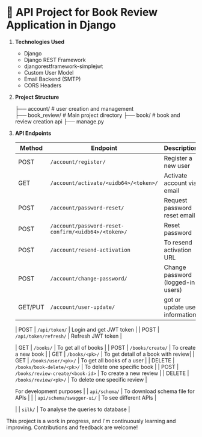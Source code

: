 # 🔐 API Project for Book Review Application in Django

1. **Technologies Used**
    - Django
    - Django REST Framework
    - djangorestframework-simplejwt
    - Custom User Model
    - Email Backend (SMTP)
    - CORS Headers

2. **Project Structure**

    ├── account/        # user creation and management  
    ├── book_review/    # Main project directory
    ├── book/           # book and review creation api 
    ├── manage.py

3. **API Endpoints**

    | Method  | Endpoint                                            | Description                        |
    | ------- | ----------------------------------------------------| ---------------------------------  |
    | POST    | `/account/register/`                                | Register a new user                |
    | GET     | `/account/activate/<uidb64>/<token>/`               | Activate account via email         |
    | POST    | `/account/password-reset/`                          | Request password reset email       |
    | POST    | `/account/password-reset-confirm/<uidb64>/<token>/` | Reset password                     |
    | POST    | `/account/resend-activation`                        | To resend activation URL           |
    | POST    | `/account/change-password/`                         | Change password (logged-in users)  |
    | GET/PUT | `/account/user-update/`                             | got or update user information     |

    | POST    | `/api/token/`                                       | Login and get JWT token            |
    | POST    | `/api/token/refresh/`                               | Refresh JWT token                  |

    | GET     | `/books/`                                           | To get all of books                |
    | POST    | `/books/create/`                                    | To create a new book               |
    | GET     | `/books/<pk>/`                                      | To get detail of a book with review|
    | GET     | `/books/user/<pk>/`                                 | To get all books of a user         |
    | DELETE  | `/books/book-delete/<pk>/`                          | To delete one specific book        |
    | POST    | `/books/review-create/<book-id>`                    | To create a new review             |
    | DELETE  | `/books/review/<pk>/`                               | To delete one specific review      |

    For development purposes
    |         | `api/schema/`                                       | To download schema file for APIs   |
    |         | `api/schema/swagger-ui/`                            | To see different APIs              |

    |         | `silk/`                                             | To analyse the queries to database |

This project is a work in progress, and I'm continuously learning and improving. Contributions and feedback are welcome!